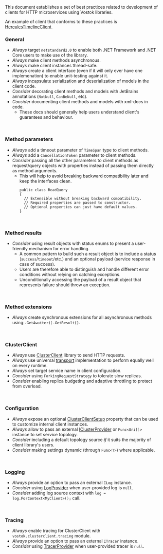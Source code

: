 This document establishes a set of best practices related to development of clients for HTTP microservices using Vostok libraries. 

An example of client that conforms to these practices is [HerculesTimelineClient](https://github.com/vostok/hercules.client/blob/master/Vostok.Hercules.Client/HerculesTimelineClient.cs).

### General

- _Always_ target `netstandard2.0` to enable both .NET Framework and .NET Core users to make use of the library. 
- _Always_ make client methods asynchronous.
- _Always_ make client instances thread-safe.
- _Always_ create a client interface (even if it will only ever have one implemenation) to enable unit-testing against it.
- _Always_ incapsulate serialization and deserialization of models in the client code.
- _Consider_ decorating client methods and models with JetBrains annotations (`NotNull`, `CanBeNull`, etc).
- _Consider_ documenting client methods and models with xml-docs in code.
  - These docs should generally help users understand client's guarantees and behaviour.

<br/>

### Method parameters

- _Always_ add a timeout parameter of `TimeSpan` type to client methods.
- _Always_ add a `CancellationToken` parameter to client methods.
- _Consider_ passing all the other parameters to client methods as request/query objects with properties instead of passing them directly as method arguments.
  - This will help to avoid breaking backward compatibility later and keep the interfaces clean.
    ```
    public class ReadQuery 
    {
      // Extensible without breaking backward compatibility.
      // Required properties are passed to constructor.
      // Optional properties can just have default values.
    }
    ```
    
<br/>

### Method results

- _Consider_ using result objects with status enums to present a user-friendly mechanism for error handling. 
  - A common pattern to build such a result object is to include a status (`success`/`timeout`/etc.) and an optional payload (service response in case of success).
  - Users are therefore able to distinguish and handle different error conditions without relying on catching exceptions.
  - Unconditionally accessing the payload of a result object that represents failure should throw an exception.

<br/>

### Method extensions

- _Always_ create synchronous extensions for all asynchronous methods using `.GetAwaiter().GetResult()`.

<br/>

### ClusterClient

- _Always_ use [ClusterClient](https://www.nuget.org/packages?q=vostok.clusterclient) library to send HTTP requests.
- _Always_ use universal [transport](https://www.nuget.org/packages/Vostok.ClusterClient.Transport/) implementation to perform equally well on every runtime.
- _Always_ set target service name in client configuration.
- _Consider_ using `ForkingRequestStrategy` to tolerate slow replicas.
- _Consider_ enabling replica budgeting and adaptive throttling to protect from overload.

<br/>

### Configuration

- _Always_ expose an optional [ClusterClientSetup](https://github.com/vostok/clusterclient.core/blob/master/Vostok.ClusterClient.Core/ClusterClientSetup.cs) property that can be used to customize internal client instances.
- _Always_ allow to pass an external [IClusterProvider](https://github.com/vostok/clusterclient.core/blob/master/Vostok.ClusterClient.Core/Topology/IClusterProvider.cs)  or `Func<Uri[]>` instance to set service topology.
- _Consider_ including a default topology source _if_ it suits the majority of client library's users. 
- _Consider_ making settings dynamic (through `Func<T>`) where applicable.

<br/>

### Logging
- _Always_ provide an option to pass an external `ILog` instance.
- _Consider_ using [LogProvider](https://github.com/vostok/logging.abstractions/blob/master/Vostok.Logging.Abstractions/LogProvider.cs) when user-provided log is `null`.
- _Consider_ adding log source context with `log = log.ForContext<MyClient>();` call.

<br/>

### Tracing
- _Always_ enable tracing for ClusterClient with `vostok.clusterclient.tracing` module.
- _Always_ provide an option to pass an external `ITracer` instance.
- _Consider_ using [TracerProvider](https://github.com/vostok/tracing.abstractions/blob/master/Vostok.Tracing.Abstractions/TracerProvider.cs) when user-provided tracer is `null`.
